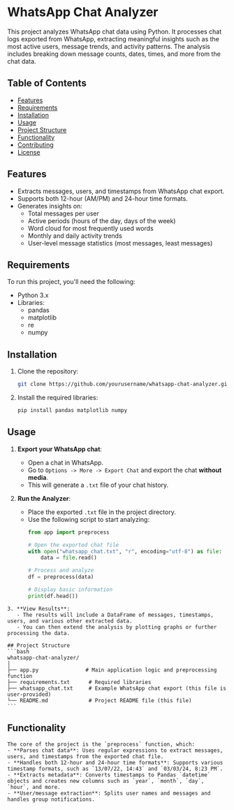 # WhatsApp Chat Analyzer

This project analyzes WhatsApp chat data using Python. It processes chat logs exported from WhatsApp, extracting meaningful insights such as the most active users, message trends, and activity patterns. The analysis includes breaking down message counts, dates, times, and more from the chat data.

## Table of Contents

   - [Features](#features)
   - [Requirements](#requirements)
   - [Installation](#installation)
   - [Usage](#usage)
   - [Project Structure](#project-structure)
   - [Functionality](#functionality)
   - [Contributing](#contributing)
   - [License](#license)

## Features
   
   - Extracts messages, users, and timestamps from WhatsApp chat export.
   - Supports both 12-hour (AM/PM) and 24-hour time formats.
   - Generates insights on:
      - Total messages per user
      - Active periods (hours of the day, days of the week)
      - Word cloud for most frequently used words
      - Monthly and daily activity trends
      - User-level message statistics (most messages, least messages)

## Requirements

To run this project, you'll need the following:
   - Python 3.x
   - Libraries:
      - pandas
      - matplotlib
      - re
      - numpy

## Installation
   
   1. Clone the repository:
      ```bash
      git clone https://github.com/yourusername/whatsapp-chat-analyzer.git
      ```

   2. Install the required libraries:
      ```bash
      pip install pandas matplotlib numpy
      ```

## Usage
   
   1. **Export your WhatsApp chat**:
      - Open a chat in WhatsApp.
      - Go to `Options -> More -> Export Chat` and export the chat **without media**.
      - This will generate a `.txt` file of your chat history.
      
   2. **Run the Analyzer**:
      - Place the exported `.txt` file in the project directory.
      - Use the following script to start analyzing:
         ```python
         from app import preprocess

         # Open the exported chat file
         with open("whatsapp_chat.txt", "r", encoding="utf-8") as file:
             data = file.read()

         # Process and analyze
         df = preprocess(data)

         # Display basic information
         print(df.head())
         ```

    3. **View Results**:
       - The results will include a DataFrame of messages, timestamps, users, and various other extracted data.
       - You can then extend the analysis by plotting graphs or further processing the data.

    ## Project Structure
    ```bash
    whatsapp-chat-analyzer/
    │
    ├── app.py               # Main application logic and preprocessing function
    ├── requirements.txt      # Required libraries
    ├── whatsapp_chat.txt     # Example WhatsApp chat export (this file is user-provided)
    └── README.md             # Project README file (this file)
    ```

   ## Functionality
    The core of the project is the `preprocess` function, which:
    - **Parses chat data**: Uses regular expressions to extract messages, users, and timestamps from the exported chat file.
    - **Handles both 12-hour and 24-hour time formats**: Supports various timestamp formats, such as `13/07/22, 14:43` and `03/03/24, 8:23 PM`.
    - **Extracts metadata**: Converts timestamps to Pandas `datetime` objects and creates new columns such as `year`, `month`, `day`, `hour`, and more.
    - **User/message extraction**: Splits user names and messages and handles group notifications.